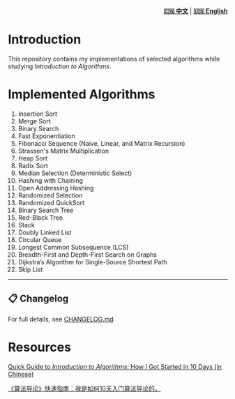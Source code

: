 <p align="right">
  <a href="README_CN.md"><strong>🇨🇳 中文</strong></a> |
  <a href="README.md"><strong>🇺🇸 English</strong></a>
</p>


# Introduction

This repository contains my implementations of selected algorithms while studying *Introduction to Algorithms*.

# Implemented Algorithms

1. Insertion Sort  
2. Merge Sort  
3. Binary Search  
4. Fast Exponentiation  
5. Fibonacci Sequence (Naive, Linear, and Matrix Recursion)  
6. Strassen's Matrix Multiplication  
7. Heap Sort  
8. Radix Sort  
9. Median Selection (Deterministic Select)  
10. Hashing with Chaining  
11. Open Addressing Hashing  
12. Randomized Selection  
13. Randomized QuickSort  
14. Binary Search Tree  
15. Red-Black Tree  
16. Stack  
17. Doubly Linked List  
18. Circular Queue  
19. Longest Common Subsequence (LCS)  
20. Breadth-First and Depth-First Search on Graphs  
21. Dijkstra’s Algorithm for Single-Source Shortest Path  
22. Skip List  


----------------------------------------------------
## 📋 Changelog

For full details, see [CHANGELOG.md](CHANGELOG.md)




# Resources

[Quick Guide to *Introduction to Algorithms*: How I Got Started in 10 Days (in Chinese)](https://zhuanlan.zhihu.com/p/24798324)


[《算法导论》快速指南：我是如何10天入门算法导论的。](https://zhuanlan.zhihu.com/p/24798324)



